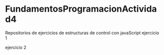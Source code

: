 # FundamentosProgramacionActividad4
Repositorios de ejercicios de estructuras de control con javaScript
ejercicio 1

ejercicio 2
